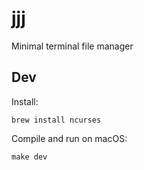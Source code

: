 # jjj
Minimal terminal file manager

## Dev

Install:
```shell
brew install ncurses
```

Compile and run on macOS:

```shell
make dev 
```

